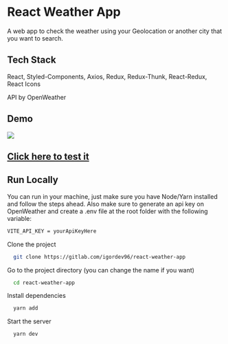 # React Weather App

A web app to check the weather using your Geolocation or another city that you want to search.

## Tech Stack

React, Styled-Components, Axios, Redux, Redux-Thunk, React-Redux, React Icons

API by OpenWeather

## Demo

<img src="https://github.com/igordev96/react-ignite-games/blob/master/ignite.gif">

<br>

<h2><a href="https://react-ignite-games.netlify.app/" target="_blank">Click here to test it</a></h2>

## Run Locally

You can run in your machine, just make sure you have Node/Yarn installed and follow the steps ahead.
Also make sure to generate an api key on OpenWeather and create a .env file at the root folder with the following variable:

```bash
VITE_API_KEY = yourApiKeyHere
```

Clone the project

```bash
  git clone https://gitlab.com/igordev96/react-weather-app
```

Go to the project directory (you can change the name if you want)

```bash
  cd react-weather-app
```

Install dependencies

```bash
  yarn add
```

Start the server

```bash
  yarn dev
```
